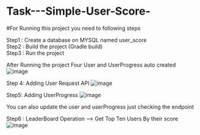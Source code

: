 # Task---Simple-User-Score-

#For Running this project you need to following steps <br />

Step1 : Create a database on MYSQL named user_score <br />
Step2 : Build the project (Gradle build) <br />
Step3 : Run the project

After Running the project Four User and UserProgress auto created
![image](https://user-images.githubusercontent.com/70557643/148155845-73201b4d-fcca-474f-84a8-b54f0551c37d.png) </br>

Step 4:  Adding User Request API
![image](https://user-images.githubusercontent.com/70557643/148156301-86696c25-c436-4fcb-9d03-d2ca7eee8bdc.png) </br>

Step5: Adding UserProgress
![image](https://user-images.githubusercontent.com/70557643/148156542-daf4ac78-6e90-4416-b504-a480911c0727.png) </br>

You can also update the user and userProgress just checking the endpoint </br>

Step6 : LeaderBoard Operation --> Get Top Ten Users By their score
![image](https://user-images.githubusercontent.com/70557643/148156755-d6a9b9b4-efb7-4a6c-87f8-9b1162ef201c.png) </br>








